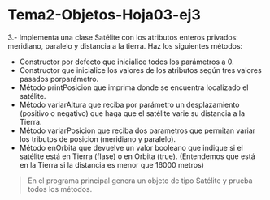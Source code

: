 # Tema2-Objetos-Hoja03-ej3

3.- Implementa una clase Satélite con los atributos enteros privados: meridiano, paralelo y distancia a la tierra. Haz los siguientes métodos:
+ Constructor por defecto que inicialice todos los parámetros a 0.
+ Constructor que inicialice los valores de los atributos según tres valores pasados porparámetro.
+ Método printPosicion que imprima donde se encuentra localizado el satélite.
+ Método variarAltura que reciba por parámetro un desplazamiento (positivo o negativo) que haga que el satélite varie su distancia a la Tierra.
+ Método variarPosicion que reciba dos parametros que permitan variar los tributos de posicion (meridiano y paralelo).
+ Método enOrbita que devuelve un valor booleano que indique si el satélite está en Tierra (flase) o en Orbita (true). (Entendemos que está en la Tierra si la distancia es menor que 16000 metros)
> En el programa principal genera un objeto de tipo Satélite y prueba todos los métodos.
